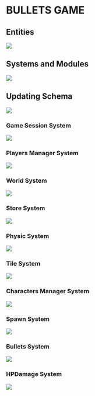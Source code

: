 # BULLETS GAME
## Entities
[![](https://mermaid.ink/img/pako:eNp9k1FvgjAQx78KuWckCgWRLHtQk-nDEhNdliy8XKAqWWlJV6LO-N1X6cApzXggd7__cdf7h54hEzmFBLZMHLI9SuVs5il39PO2dAaDZ2fF8ESlQSZu8ExwJQVjFsmEM90MM9XqXfpPSdfSTLipthbrShaKGmVTMDoVRzvH7HMnRc3znvxS8x6b1voAqodN3OC3pUGLVZdaz_8uJMuN0oSPS90LvytYcbfBo7qu8MDb8U1iG3Lvm17ahhertk_rinGi58ocS9xZfL82uDKjO08D7w-8vcGFksoSi1z_dOcrSUHtaUlTSHSY0y3WTKWQ8osuxVqJ9YlnkChZUxfqKkdF5wXuJJaQbJF9aVoh_xCibIt0CskZjpAQ3wtHEYmIHwTBJCbEhRMk8cQLgygaBVoIwpCMLy58N9-PvGEQxqE_nBCfxGMy9l2geaGEfDW3pLkslx83uvfd?type=png)](https://mermaid.live/edit#pako:eNp9k1FvgjAQx78KuWckCgWRLHtQk-nDEhNdliy8XKAqWWlJV6LO-N1X6cApzXggd7__cdf7h54hEzmFBLZMHLI9SuVs5il39PO2dAaDZ2fF8ESlQSZu8ExwJQVjFsmEM90MM9XqXfpPSdfSTLipthbrShaKGmVTMDoVRzvH7HMnRc3znvxS8x6b1voAqodN3OC3pUGLVZdaz_8uJMuN0oSPS90LvytYcbfBo7qu8MDb8U1iG3Lvm17ahhertk_rinGi58ocS9xZfL82uDKjO08D7w-8vcGFksoSi1z_dOcrSUHtaUlTSHSY0y3WTKWQ8osuxVqJ9YlnkChZUxfqKkdF5wXuJJaQbJF9aVoh_xCibIt0CskZjpAQ3wtHEYmIHwTBJCbEhRMk8cQLgygaBVoIwpCMLy58N9-PvGEQxqE_nBCfxGMy9l2geaGEfDW3pLkslx83uvfd)

## Systems and Modules
[![](https://mermaid.ink/img/pako:eNqFlVuPojAUx78K6bMaLoIOD5PMqtnxwY2Rmexmw0sDRyUpraElLit-9y0Ud0CK8gDl9Hf-58blgiIWA_LRnrBzdMSZMD6WITXk8blaBQUXkBrj8avxzrioF99xCgFwnjCqtnX0giRAFb8luIDshiq4p1GTP1lG4ramHlOCG0zx4Uu3wtuRjPFEouUPODfm8plfZ0PjvpDNwZHoKehiS9_Pdac7687WWyRkTbyJonwNZSybK9-wOCdQ6TcR1r_WO8hoLNFKZQfV8iurBh9GPxIC_Dn2LScERBe8Ly44ZYmAQLAM2lzPrApsxbkV0xp1LXhXsw7ZHgueRCt6SCi0W3vPvW-XOJUDeqQ1NEsdq-nHPVJ3tq1xawc-004jBkrohBhGFazPvXmUgiMTpS7lIa96mP_TVGxnGEr4UcP6qTbJLBghCa8ead1MBt12OTVYLowUn8r-N6Er1bgsgYuMFRpcnVsDejyJHthrzvMzGqEUshQnsfysXipLiMQRUgiRL5cx7HFORIhCepUozgULChohX2Q5jFB-irGAZYIPGU6Rv8eES-sJ09-MpTdI3iL_gv4g37InruW5lmmaLzPP9Wx3hArkj73pZOo5zsyyZ97cdaez6wj9rRWsiem4c9c257YzdV8c6QBxIt_ZjfoR1P-D6z8yugeP?type=png)](https://mermaid.live/edit#pako:eNqFlVuPojAUx78K6bMaLoIOD5PMqtnxwY2Rmexmw0sDRyUpraElLit-9y0Ud0CK8gDl9Hf-58blgiIWA_LRnrBzdMSZMD6WITXk8blaBQUXkBrj8avxzrioF99xCgFwnjCqtnX0giRAFb8luIDshiq4p1GTP1lG4ramHlOCG0zx4Uu3wtuRjPFEouUPODfm8plfZ0PjvpDNwZHoKehiS9_Pdac7687WWyRkTbyJonwNZSybK9-wOCdQ6TcR1r_WO8hoLNFKZQfV8iurBh9GPxIC_Dn2LScERBe8Ly44ZYmAQLAM2lzPrApsxbkV0xp1LXhXsw7ZHgueRCt6SCi0W3vPvW-XOJUDeqQ1NEsdq-nHPVJ3tq1xawc-004jBkrohBhGFazPvXmUgiMTpS7lIa96mP_TVGxnGEr4UcP6qTbJLBghCa8ead1MBt12OTVYLowUn8r-N6Er1bgsgYuMFRpcnVsDejyJHthrzvMzGqEUshQnsfysXipLiMQRUgiRL5cx7HFORIhCepUozgULChohX2Q5jFB-irGAZYIPGU6Rv8eES-sJ09-MpTdI3iL_gv4g37InruW5lmmaLzPP9Wx3hArkj73pZOo5zsyyZ97cdaez6wj9rRWsiem4c9c257YzdV8c6QBxIt_ZjfoR1P-D6z8yugeP)

## Updating Schema
[![](https://mermaid.ink/img/pako:eNqNU8FuozAQ_RXLZxIBSdrAoVKb5NBD1WhLLxty8MIk8a4xlW26pYh_X4PtANoeiiXEjN-8mfeMG5yVOeAYn1j5N7sQoVCyTTnST0ILeKmlguJwSGj2B8TxiGbz2R1KkqbpdlGXRrt34KptbVFiIPtLLWm242fKLYnJv-6fd03z-pYTRfkZ7UupaMnR86_fkCnZc0FPZui-CbdjUTYamIE8HgcWA9lohSRTIJ4IJ2cQDn7NS2R3_q99qBgDJV2JDR3OecamcpPx-P1Qxi_ZDW1n_gE8H0YxIJO7DvF4n3XCD4c9IzUIZELZHUjXZbMddblqQVsqtE3Onmt-3M_wf22LlbBxEsDhhFNhRXzJPDF1KmfipO3yMDbKAkbnO_g_7eGQQwO3hkOZvocIe7gAURCa6_-_6TIpVhcoIMWx_szhRCqmUpzyVkNJpcqXmmc4VqICD1e9JVtKzoIUOD4RJnX2jfCfZVk4kA5x3OAPHC_D-fJmFS7C9TIKwsCPlh6ucTwLbm7nq3Xgr1ehv_Jv10HYevizp_DnURjoIr38MFpEi4WHIaeqFE_mzvZXt_0H5epAog?type=png)](https://mermaid.live/edit#pako:eNqNU8FuozAQ_RXLZxIBSdrAoVKb5NBD1WhLLxty8MIk8a4xlW26pYh_X4PtANoeiiXEjN-8mfeMG5yVOeAYn1j5N7sQoVCyTTnST0ILeKmlguJwSGj2B8TxiGbz2R1KkqbpdlGXRrt34KptbVFiIPtLLWm242fKLYnJv-6fd03z-pYTRfkZ7UupaMnR86_fkCnZc0FPZui-CbdjUTYamIE8HgcWA9lohSRTIJ4IJ2cQDn7NS2R3_q99qBgDJV2JDR3OecamcpPx-P1Qxi_ZDW1n_gE8H0YxIJO7DvF4n3XCD4c9IzUIZELZHUjXZbMddblqQVsqtE3Onmt-3M_wf22LlbBxEsDhhFNhRXzJPDF1KmfipO3yMDbKAkbnO_g_7eGQQwO3hkOZvocIe7gAURCa6_-_6TIpVhcoIMWx_szhRCqmUpzyVkNJpcqXmmc4VqICD1e9JVtKzoIUOD4RJnX2jfCfZVk4kA5x3OAPHC_D-fJmFS7C9TIKwsCPlh6ucTwLbm7nq3Xgr1ehv_Jv10HYevizp_DnURjoIr38MFpEi4WHIaeqFE_mzvZXt_0H5epAog)

### Game Session System
[![](https://mermaid.ink/img/pako:eNqNk11vmzAUhv-K5atUIhkkJHxcbBdtLiotEsKr0DJ2YcVOigR2Zcw2RvnvNbZJoZ22cYFe-zzvOUf2cQdPnFAYw3PJf54esZDgy13OgPqQVKuCXRaLUQFE67rg7ObGEJ85Jhqw4m08bRjTcSXexhLc1HSxSBpcU8DP07Atj_ZdpyuPMbD_QZnse7BcfgRJiVsqDpjhCxWorSWtbFOZ8g0NgYyLksxMemcKo-xa5D_oZKB14_-iLf--R9P7Ie26lGLSWgRYZkxo7JOM2pYO5Y1tVv7vxR6S2657eCJYUgJuOWP0NCiD12qnYXKeSTnAcqWs9-iYfPtwX4MjFXx0fMrz7-84g82I6z2Ow6NRdatGqDMARtnhmY2UjWQWTkehD382XK-dGvX8dY-eDWct2X4ycdeGp_QsFRp44_jT_3UFHVhRUeGCqOfTDTs5lI-0ojmMlST0jJtS5jBnvUJxIzlq2QnGUjTUgY2-kbsCXwSuYHzGZa12nzA7cl6NkFrCuIO_YOytN6u1F0WBG7gbb711YAvjZeBHq5239b3AD11_F4a9A39rv7cKA2_rRqG_Dd3Nbh35DqSkkFwczHvXz75_AZzoQSk?type=png)](https://mermaid.live/edit#pako:eNqNk11vmzAUhv-K5atUIhkkJHxcbBdtLiotEsKr0DJ2YcVOigR2Zcw2RvnvNbZJoZ22cYFe-zzvOUf2cQdPnFAYw3PJf54esZDgy13OgPqQVKuCXRaLUQFE67rg7ObGEJ85Jhqw4m08bRjTcSXexhLc1HSxSBpcU8DP07Atj_ZdpyuPMbD_QZnse7BcfgRJiVsqDpjhCxWorSWtbFOZ8g0NgYyLksxMemcKo-xa5D_oZKB14_-iLf--R9P7Ie26lGLSWgRYZkxo7JOM2pYO5Y1tVv7vxR6S2657eCJYUgJuOWP0NCiD12qnYXKeSTnAcqWs9-iYfPtwX4MjFXx0fMrz7-84g82I6z2Ow6NRdatGqDMARtnhmY2UjWQWTkehD382XK-dGvX8dY-eDWct2X4ycdeGp_QsFRp44_jT_3UFHVhRUeGCqOfTDTs5lI-0ojmMlST0jJtS5jBnvUJxIzlq2QnGUjTUgY2-kbsCXwSuYHzGZa12nzA7cl6NkFrCuIO_YOytN6u1F0WBG7gbb711YAvjZeBHq5239b3AD11_F4a9A39rv7cKA2_rRqG_Dd3Nbh35DqSkkFwczHvXz75_AZzoQSk)

### Players Manager System
[![](https://mermaid.ink/img/pako:eNqFVMGO2jAQ_RXLl16AJUBYFmlboYAWDtCIhENLOFjEQNRgI9vZLQ38e8exA4HSlgOJZ957M2O_OMdrHlPcx5uUf6x3RCgUDiOG4PdG9jSgUiacBUep6H651CFkY6sVqtc_oyAY5XmgNNEm0OidMnU-G5UwARVLD5P1DyosMQzzXCd1sAT7KTlSUcLNysJ96ee5iXySyOdsq0mGBj2gekODpnMrNJ2bSBjazNhfPg0ERSRN0aGQkWhH3ik6gNSXKFpZ4tg3hNO3UXBCXkqJGKSpKayrSqvn3-NnX09oOA-XT0NOJRIZQzxTxfjwvBYASLXAMJFrzhhVvu2pyD0oW856mQw2xLxMZjDaRCJGP-xkulq1iO8ZLiArzQ7i-Kp_B1iUFN8zgTvwpZc8n1MSH-3JoSlhZAtPa4Hi5P7wkSXDeSI_YVu04cLypaVUfVD2UZ4-8vR-rRWN_wEuEh7YmQBQ2K5KX13isux3tar6T3o8Y6qQWOi6i0NMoNy1cIlDBvifYa_fARhBD6y30OwqmOGmsGk7EwIE7bQ6MpFXChjOGuneOa-vcLDeeDB7G51KQQO9ObxbnJE2sEdm_yv40f91hWt4T8WeJDFcLbmORFjt6J5GuA-vMd2QLFURjtgZoCRTPDiyNe4rkdEazooNHyZkK8i-DB4I-855dYn7Of6J-3XnpeE02y2n6zw7rW6n69bwEcJt1200X3qu03zutJzes3uu4V-FgtPotDo9t9tuui0HUppB40RxMTWXYXEnnn8DTHGfwQ?type=png)](https://mermaid.live/edit#pako:eNqFVMGO2jAQ_RXLl16AJUBYFmlboYAWDtCIhENLOFjEQNRgI9vZLQ38e8exA4HSlgOJZ957M2O_OMdrHlPcx5uUf6x3RCgUDiOG4PdG9jSgUiacBUep6H651CFkY6sVqtc_oyAY5XmgNNEm0OidMnU-G5UwARVLD5P1DyosMQzzXCd1sAT7KTlSUcLNysJ96ee5iXySyOdsq0mGBj2gekODpnMrNJ2bSBjazNhfPg0ERSRN0aGQkWhH3ik6gNSXKFpZ4tg3hNO3UXBCXkqJGKSpKayrSqvn3-NnX09oOA-XT0NOJRIZQzxTxfjwvBYASLXAMJFrzhhVvu2pyD0oW856mQw2xLxMZjDaRCJGP-xkulq1iO8ZLiArzQ7i-Kp_B1iUFN8zgTvwpZc8n1MSH-3JoSlhZAtPa4Hi5P7wkSXDeSI_YVu04cLypaVUfVD2UZ4-8vR-rRWN_wEuEh7YmQBQ2K5KX13isux3tar6T3o8Y6qQWOi6i0NMoNy1cIlDBvifYa_fARhBD6y30OwqmOGmsGk7EwIE7bQ6MpFXChjOGuneOa-vcLDeeDB7G51KQQO9ObxbnJE2sEdm_yv40f91hWt4T8WeJDFcLbmORFjt6J5GuA-vMd2QLFURjtgZoCRTPDiyNe4rkdEazooNHyZkK8i-DB4I-855dYn7Of6J-3XnpeE02y2n6zw7rW6n69bwEcJt1200X3qu03zutJzes3uu4V-FgtPotDo9t9tuui0HUppB40RxMTWXYXEnnn8DTHGfwQ)

### World System
[![](https://mermaid.ink/img/pako:eNqNVF1vmzAU_SuWn1opyQI0EeRhU5Nm06RGinCkSIM8WOAmSIAj22zLEP-9_mKBNknLA_iee87l-vjKNUxoSuAMvuT0T3LATIDNU1wC-TxTnG4py9Mo-oELggjnGS13OzAcfgXP22VdKwbQFLD8TUrRNHFptOvDiWcJOnFBiigykVWuUVjXBgGM4PSkVEqzyXLCV7jEe8JapcaAiax-s1IFTKKnX8jucSIIe1vknLAlFrrEGe7XmVd5TgRv1Ta00rlSWugsM8KOS5qLlEdIKE_fmHSJvVbsNa44uWypdBwMR8p65bpZhd-R9RuFBvrJH_PctM6travrucWN3Px6qotEXx4ZAaFyAkgUcAN_i-Odkest2S717jQabpfvMNTuMET2W9m9y4Ut1lIQ6lW3Fkk_7FQywmnFEsKbxpyFoIxEUdjCBtjtbH3lvdlDz3st7RxU-6NQ_kb1ZDywvO7MtzQzse8Gu5e-Mrc9Tm8m2y4QUuNFjx-1gW63gT7RBrrRhvL77s74lnEdZuX-_r5zvm1aB21GGtiRyai0svi_z5fe5wgOYEFYgbNU3l-1QmIoDqQgMZzJZUpecJWLGMZlI6m4EhSdygTOBKvIAFbHFAvylOE9w0ULHnH5i9JuCGc1_AtnQy8YOeNpEPgPD9507E2c6QCeJO74zmg89j3PcQPfd33HbQbwn67hjFzXC_xgPPEkYeL6kwEkaSYHb2XuXH31Nq8-jMS2?type=png)](https://mermaid.live/edit#pako:eNqNVF1vmzAU_SuWn1opyQI0EeRhU5Nm06RGinCkSIM8WOAmSIAj22zLEP-9_mKBNknLA_iee87l-vjKNUxoSuAMvuT0T3LATIDNU1wC-TxTnG4py9Mo-oELggjnGS13OzAcfgXP22VdKwbQFLD8TUrRNHFptOvDiWcJOnFBiigykVWuUVjXBgGM4PSkVEqzyXLCV7jEe8JapcaAiax-s1IFTKKnX8jucSIIe1vknLAlFrrEGe7XmVd5TgRv1Ta00rlSWugsM8KOS5qLlEdIKE_fmHSJvVbsNa44uWypdBwMR8p65bpZhd-R9RuFBvrJH_PctM6travrucWN3Px6qotEXx4ZAaFyAkgUcAN_i-Odkest2S717jQabpfvMNTuMET2W9m9y4Ut1lIQ6lW3Fkk_7FQywmnFEsKbxpyFoIxEUdjCBtjtbH3lvdlDz3st7RxU-6NQ_kb1ZDywvO7MtzQzse8Gu5e-Mrc9Tm8m2y4QUuNFjx-1gW63gT7RBrrRhvL77s74lnEdZuX-_r5zvm1aB21GGtiRyai0svi_z5fe5wgOYEFYgbNU3l-1QmIoDqQgMZzJZUpecJWLGMZlI6m4EhSdygTOBKvIAFbHFAvylOE9w0ULHnH5i9JuCGc1_AtnQy8YOeNpEPgPD9507E2c6QCeJO74zmg89j3PcQPfd33HbQbwn67hjFzXC_xgPPEkYeL6kwEkaSYHb2XuXH31Nq8-jMS2)

### Store System
[![](https://mermaid.ink/img/pako:eNptkl1rgzAUhv9KOFcb2KL90OjFLjbpVQulFgZTL4KmrUxNSSKbE__7YjTtKMtFkvOe5z357CBjOYUATiX7yi6ES3QMkxqp9s54mcexHtIUzWYvaHvYRF23ZSRHnArW8IyKvk_q0TBk0Ww-cIo4GGDDWRUW4vNJ-24yGnQ0JJ5H055wUdTnkEgyVYlulc2qOslOKGqFpJVaW29rf2lFkY1aHI9RmhqrRo5FScWO1ORMuQG1NpV6wN_UTZBMUv7ouSceHK9NWVIpDDeFBhoOYg7zX3-PwIKK8ooUuXqUblASkBda0QQCNc3piTSlTCCpe4WSRrKorTMIJG-oBc01J5KGBTlzUhnxSuoPxv6GEHTwDcHC9-eubXs2Vh12FmsLWgiclT_Hq6XrLT3btdcrr7fgR_vtgfYxdrG9cBwfr7EFNC8k47vxE-m_1P8CqRa9SQ?type=png)](https://mermaid.live/edit#pako:eNptkl1rgzAUhv9KOFcb2KL90OjFLjbpVQulFgZTL4KmrUxNSSKbE__7YjTtKMtFkvOe5z357CBjOYUATiX7yi6ES3QMkxqp9s54mcexHtIUzWYvaHvYRF23ZSRHnArW8IyKvk_q0TBk0Ww-cIo4GGDDWRUW4vNJ-24yGnQ0JJ5H055wUdTnkEgyVYlulc2qOslOKGqFpJVaW29rf2lFkY1aHI9RmhqrRo5FScWO1ORMuQG1NpV6wN_UTZBMUv7ouSceHK9NWVIpDDeFBhoOYg7zX3-PwIKK8ooUuXqUblASkBda0QQCNc3piTSlTCCpe4WSRrKorTMIJG-oBc01J5KGBTlzUhnxSuoPxv6GEHTwDcHC9-eubXs2Vh12FmsLWgiclT_Hq6XrLT3btdcrr7fgR_vtgfYxdrG9cBwfr7EFNC8k47vxE-m_1P8CqRa9SQ)

### Physic System
[![](https://mermaid.ink/img/pako:eNqNVW1v2jAQ_iuWP1EJGO8FpHZak6itBA0iVGgjfPAS02ZLYpQ4bZnhv8-xHROyspYP2L577sXney4MesTHcAw3IXn1nlFCwcJ0Y8B_DiUJXq3Esl6DRuMaTBzGJgT5wNmlFEeHgxtL7JIkob9aiUVh5xw7z-IS9AzQ4UAeZFtByv-bLAwxTaVqtVJHZWmYNmNGghHFwAxiFAUesH_-wh4tnJyYCxvTthgzMZdihQXWC461hbNFr3ERThw-H83g9UMexckUxegJJ4UbLU-B0iiXPBlpuQhCXKDzvY65tHTMJQrD9DTZo5l0txR3S2lCdu_Do1IU77fOY7FgLFeCXHq0UbcybXB1dQ32xt23h1vL3ANzJ24vL59KFL_KJ1BT8hLETxbynlXtPzaZ45SEL9ggYRikAYk_YcKrVkHlxTAwL4hK9iPAxKnoJ0EUUNG1ZwA6v9uEZNu0KJ5gS6MpuKNWLuE1MBFFUjDHzhF7opmhLMVSJ7YKrxxxcqkKcZYJieOc2FW0i4Vcq29w5mUE9n5uT1df7lNgZxSQDW_f7VfXXf_P5HFWNHVuLGX775azB7Y9_UfxYO_B_dIQMXQJUx2Cq8oeNKKmdxcq0fSGZLGHhSO5PTp5V1f2W-0x1Ua65QTUsHRJcT7bMPJ3emYJGpX6g9-VMVU0-oxBhLYAS14J6MlgUuFyquuQVgl8NzNRxMdGwV15Wqvr5QVn7HHrI8qfA8xIGtDcg6LEiafjwDjaykHz7uiqgCpJ6x7X3BCo_HUrBZSckNqlUVGWBtjR9JTW4BzZymlqCn-ILpOzVlO0u7goMa1WE0sh4xyq1fhfLHCwDiOcRCjw-XeT5QgX8jeOsAvHfOvjDcpC6kI3PnAoyihxdrEHxxsUprgOs_ylsBmgpwRFWrpF8Q9C-JkmmTzCMYNvcNzodtvNUafVb7UvW8PRsNerwx0X97rNVn8wGHb6w8FgMBp1DnX4R3hoN3vd3qA3bHX77U7_ctDq1CH2A_4dn8pvvfjkH_4CMKuPVQ?type=png)](https://mermaid.live/edit#pako:eNqNVW1v2jAQ_iuWP1EJGO8FpHZak6itBA0iVGgjfPAS02ZLYpQ4bZnhv8-xHROyspYP2L577sXney4MesTHcAw3IXn1nlFCwcJ0Y8B_DiUJXq3Esl6DRuMaTBzGJgT5wNmlFEeHgxtL7JIkob9aiUVh5xw7z-IS9AzQ4UAeZFtByv-bLAwxTaVqtVJHZWmYNmNGghHFwAxiFAUesH_-wh4tnJyYCxvTthgzMZdihQXWC461hbNFr3ERThw-H83g9UMexckUxegJJ4UbLU-B0iiXPBlpuQhCXKDzvY65tHTMJQrD9DTZo5l0txR3S2lCdu_Do1IU77fOY7FgLFeCXHq0UbcybXB1dQ32xt23h1vL3ANzJ24vL59KFL_KJ1BT8hLETxbynlXtPzaZ45SEL9ggYRikAYk_YcKrVkHlxTAwL4hK9iPAxKnoJ0EUUNG1ZwA6v9uEZNu0KJ5gS6MpuKNWLuE1MBFFUjDHzhF7opmhLMVSJ7YKrxxxcqkKcZYJieOc2FW0i4Vcq29w5mUE9n5uT1df7lNgZxSQDW_f7VfXXf_P5HFWNHVuLGX775azB7Y9_UfxYO_B_dIQMXQJUx2Cq8oeNKKmdxcq0fSGZLGHhSO5PTp5V1f2W-0x1Ua65QTUsHRJcT7bMPJ3emYJGpX6g9-VMVU0-oxBhLYAS14J6MlgUuFyquuQVgl8NzNRxMdGwV15Wqvr5QVn7HHrI8qfA8xIGtDcg6LEiafjwDjaykHz7uiqgCpJ6x7X3BCo_HUrBZSckNqlUVGWBtjR9JTW4BzZymlqCn-ILpOzVlO0u7goMa1WE0sh4xyq1fhfLHCwDiOcRCjw-XeT5QgX8jeOsAvHfOvjDcpC6kI3PnAoyihxdrEHxxsUprgOs_ylsBmgpwRFWrpF8Q9C-JkmmTzCMYNvcNzodtvNUafVb7UvW8PRsNerwx0X97rNVn8wGHb6w8FgMBp1DnX4R3hoN3vd3qA3bHX77U7_ctDq1CH2A_4dn8pvvfjkH_4CMKuPVQ)

### Tile System
[![](https://mermaid.ink/img/pako:eNqdVV1v2jAU_SuRn6gEDAYUEqmdVhK11diImiK0JTx4iaHZHKeKnXYs8N_nTxJY20njIbHPPecYX9_rVCDOEwQcsMb5c_wAC2bduxGx-C9geYHCUL5WK6vTubRmQVXNcphYwZYylO33irnMC5yEoXxp5h1n3pXkhHjjuzCDG6TQMFQzLXHnXlV9SjFGiTX__gPFzPKeEGFG7D9saRp7ZJMSbSBlC1_oFo8JZCnZWH5OWZoT7UClBZIeymUWWJ2u2IrYhhwFiN2nGFHE2RcXl9ZuevPxy7W3swyq09GgGd0VjH9uirwkiQwdy-vgFGFcu5yKpNk08A6uS4jxC34CPnaqicpj6b0amr8VUgMflhTpVIuhQu90vvhhqpg4VYm4RnhLhWX47pbK_2h9iKKViuy-esHOchFlRb4VMWXRAN7cYpOnlhQ7VDFx7Aq8bqZUqvEspewQFPIaWNwfLHi-qmpaIMiQXJmaepN19Xe5haHCViutD2p98AifybGBhIxSxY3SFSvr3f3f0vN66eNekQanfXbj60Y0ep6FRs-oapAGVDtMccpnPoZbVBgXhQkLk8G6IYSkLAoe15ginByM5L1yXq8LruRwmuMyIxpQSwlc30CmcGR8eSpY_kPQqBL9NxoCdZhlsYYxkmOxQ-1ySlOlesQ5TksjqO8jfg-1WuLJT-LsrNF_rZZ8GYz3XavFH0TzjMFLz3oG2iBDRQbThN_xlUAiwB5QhiLg8GGC1rDELAIR2XMqLFkebEkMHFaUqA1KUSHITeGmgBlw1hBTjj5C8i3PM0PiU-BU4Bdw-v1R971t90bjXu98MhjZwzbYAqcz7I26dr8_GQzH_fOxfW7v2-C3dOh3BxN72JuMB_bQHg96I65ASco_OZ_VZ0l-nfZ_AKoPIzI?type=png)](https://mermaid.live/edit#pako:eNqdVV1v2jAU_SuRn6gEDAYUEqmdVhK11diImiK0JTx4iaHZHKeKnXYs8N_nTxJY20njIbHPPecYX9_rVCDOEwQcsMb5c_wAC2bduxGx-C9geYHCUL5WK6vTubRmQVXNcphYwZYylO33irnMC5yEoXxp5h1n3pXkhHjjuzCDG6TQMFQzLXHnXlV9SjFGiTX__gPFzPKeEGFG7D9saRp7ZJMSbSBlC1_oFo8JZCnZWH5OWZoT7UClBZIeymUWWJ2u2IrYhhwFiN2nGFHE2RcXl9ZuevPxy7W3swyq09GgGd0VjH9uirwkiQwdy-vgFGFcu5yKpNk08A6uS4jxC34CPnaqicpj6b0amr8VUgMflhTpVIuhQu90vvhhqpg4VYm4RnhLhWX47pbK_2h9iKKViuy-esHOchFlRb4VMWXRAN7cYpOnlhQ7VDFx7Aq8bqZUqvEspewQFPIaWNwfLHi-qmpaIMiQXJmaepN19Xe5haHCViutD2p98AifybGBhIxSxY3SFSvr3f3f0vN66eNekQanfXbj60Y0ep6FRs-oapAGVDtMccpnPoZbVBgXhQkLk8G6IYSkLAoe15ginByM5L1yXq8LruRwmuMyIxpQSwlc30CmcGR8eSpY_kPQqBL9NxoCdZhlsYYxkmOxQ-1ySlOlesQ5TksjqO8jfg-1WuLJT-LsrNF_rZZ8GYz3XavFH0TzjMFLz3oG2iBDRQbThN_xlUAiwB5QhiLg8GGC1rDELAIR2XMqLFkebEkMHFaUqA1KUSHITeGmgBlw1hBTjj5C8i3PM0PiU-BU4Bdw-v1R971t90bjXu98MhjZwzbYAqcz7I26dr8_GQzH_fOxfW7v2-C3dOh3BxN72JuMB_bQHg96I65ASco_OZ_VZ0l-nfZ_AKoPIzI)

### Characters Manager System
[![](https://mermaid.ink/img/pako:eNqVVVtvmzAU_ivIT6mURLmQrEFqpRZY-5AMFJZOGumDB27CBHYFph2j-e87vkAu7TItD8bn-HyfzzWuUcRigiz0lLLXaItzbnx11tSAX8BZTsJQfh4fjV7v2pgHdT1nODaCquAk2-2U5TeWp3EYyo-2XILlsqQnhmr1U1yRvFBHYahFY4Ep3pBcEwS2W9fBM36lhg1u4YiT3HBfCOUN2RGNulRglqT4P5QjUA5JCSd_A0k_FiwuU6KjUzfhuPoIokA3EU8YbcPUog5vcQMEC_aS0I02PL7xLDgQ4GDL-IdQf1sVSeTSTUJJm2Op0_CV7wF-9RxjLq73WSFJvB8_ScQLSUaAzRCBKMp5YPT6ov6i9u3OwRwrycdlQfTtYqu0S42CPmiIREtIHSRQbeycYE72SVRKT58Grsbt7R3vhMppjlQNT6gcz313OSRfk-E0KlO4_4GkrEh49TlnmZPkkAdlsPIeTh1vsbfuyZHIq9rdEd66UcyTomGzW18gjLpWsRtOQnGWRLoAkHhRpHNV1BSiippCQZs-kAT3voMzGCjVtmHYyA3c8fZt_0-4HoN2JA8tD4ZDmUHSdHu1zCK_EeT3CPg-xNazs-eQ-Tbw2zKFCI5olapo4tZiE_bKdlvndI1yUhwR2GkCgvqjaFKvdIJE-9CWV0LeFVxbnTT31dW18Wbf33y5c523Aw7tmvTKF40o5vGMtZ5KmMFOR6wwxhcXB_PX6chPo4MO7XRgoQd2H617CXVRRvIMJzE8DbXQrBHfkoyskQXbmDzhMuVrtKY7MMUlZ0FFI2TxvCRdVMpAnARvcpwh6wmnBWifMf3OWNYYgYisGv1CVm84G_ang8nQvBwPJ-Zo9qmLKmSZ0_7EHA9AvJwMJ9PRZNdFvyXBsD8ZD6az8Wxkji7NgTmbdhGJE3ioFuoxk2_a7g-10TX0?type=png)](https://mermaid.live/edit#pako:eNqVVVtvmzAU_ivIT6mURLmQrEFqpRZY-5AMFJZOGumDB27CBHYFph2j-e87vkAu7TItD8bn-HyfzzWuUcRigiz0lLLXaItzbnx11tSAX8BZTsJQfh4fjV7v2pgHdT1nODaCquAk2-2U5TeWp3EYyo-2XILlsqQnhmr1U1yRvFBHYahFY4Ep3pBcEwS2W9fBM36lhg1u4YiT3HBfCOUN2RGNulRglqT4P5QjUA5JCSd_A0k_FiwuU6KjUzfhuPoIokA3EU8YbcPUog5vcQMEC_aS0I02PL7xLDgQ4GDL-IdQf1sVSeTSTUJJm2Op0_CV7wF-9RxjLq73WSFJvB8_ScQLSUaAzRCBKMp5YPT6ov6i9u3OwRwrycdlQfTtYqu0S42CPmiIREtIHSRQbeycYE72SVRKT58Grsbt7R3vhMppjlQNT6gcz313OSRfk-E0KlO4_4GkrEh49TlnmZPkkAdlsPIeTh1vsbfuyZHIq9rdEd66UcyTomGzW18gjLpWsRtOQnGWRLoAkHhRpHNV1BSiippCQZs-kAT3voMzGCjVtmHYyA3c8fZt_0-4HoN2JA8tD4ZDmUHSdHu1zCK_EeT3CPg-xNazs-eQ-Tbw2zKFCI5olapo4tZiE_bKdlvndI1yUhwR2GkCgvqjaFKvdIJE-9CWV0LeFVxbnTT31dW18Wbf33y5c523Aw7tmvTKF40o5vGMtZ5KmMFOR6wwxhcXB_PX6chPo4MO7XRgoQd2H617CXVRRvIMJzE8DbXQrBHfkoyskQXbmDzhMuVrtKY7MMUlZ0FFI2TxvCRdVMpAnARvcpwh6wmnBWifMf3OWNYYgYisGv1CVm84G_ang8nQvBwPJ-Zo9qmLKmSZ0_7EHA9AvJwMJ9PRZNdFvyXBsD8ZD6az8Wxkji7NgTmbdhGJE3ioFuoxk2_a7g-10TX0)

### Spawn System
[![](https://mermaid.ink/img/pako:eNptUlFvgjAQ_ivNPaNBkYokmhgk7sVlkT1NfGjkVBJpTSlzDvnvKxTD3GyT5u67u---XlvCTiQIPuxP4rI7MqnI-yLmRK_39ITRNVeYbTa1nW-3pNebkSAKyzKQyBSS6MwuPCfhJ3JVVaYu0Cxsp1DmK8bZAeWdpAuQNtIyRoFmbKi64kfOljkKSa9fF6BqO0-nM3ILXuavy3Bxa-WYZE1qkoOjEDka-gZYonoTeapSwbt2TWQdhDE35eta0xpZcv2vyYzh-TXb5kZd72_72i-k1CwN0F7rF9KkzPVwG-OZ0lqg2d1gHs_OAwsylBlLE_3CZY3EoI6YYQy-NhPcs-KkYoh5pVNZoUR05TvwlSzQguKc6DdepOwgWQb-np1yjZ4Z_xAiuydpF_wSvsAfDpz-xLXHoxEdehObDl0LruA7Tt-jA0rH1HFsl9JRZcF3Q2D3PdceatB2x6MBnXieBZikSsiV-ZPN16x-AKvd1q8?type=png)](https://mermaid.live/edit#pako:eNptUlFvgjAQ_ivNPaNBkYokmhgk7sVlkT1NfGjkVBJpTSlzDvnvKxTD3GyT5u67u---XlvCTiQIPuxP4rI7MqnI-yLmRK_39ITRNVeYbTa1nW-3pNebkSAKyzKQyBSS6MwuPCfhJ3JVVaYu0Cxsp1DmK8bZAeWdpAuQNtIyRoFmbKi64kfOljkKSa9fF6BqO0-nM3ILXuavy3Bxa-WYZE1qkoOjEDka-gZYonoTeapSwbt2TWQdhDE35eta0xpZcv2vyYzh-TXb5kZd72_72i-k1CwN0F7rF9KkzPVwG-OZ0lqg2d1gHs_OAwsylBlLE_3CZY3EoI6YYQy-NhPcs-KkYoh5pVNZoUR05TvwlSzQguKc6DdepOwgWQb-np1yjZ4Z_xAiuydpF_wSvsAfDpz-xLXHoxEdehObDl0LruA7Tt-jA0rH1HFsl9JRZcF3Q2D3PdceatB2x6MBnXieBZikSsiV-ZPN16x-AKvd1q8)

### Bullets System
[![](https://mermaid.ink/img/pako:eNqFkt9vmzAQx_8Vy88kCiQwhtRKDUattHWJVPKykgcXLok7bCow25jL_14bcLL1YeUB-Xt3n_thn8J5VQCO8KGsfuUnWkuUkkwg_cVa0VxC3dxTQY9QP3SNBP74eHGgybPfo9nsGsXrRKm4BioBrduyBImSnyBk348Z77aEch1vE41qgslGw1-Ypgq0eXqG_B2cMn4GU5b_OFdNU6WMExnrv8w0yDpBV1fX6DW-u_l2m5DXqbnm4p7NTftkM1p0K_8DjHsAbHyajvoW5FfWyFHs1kkmpgpkc74XwgTlLJ9G7PthhO2pa1hupxvVfm-rKUVAV4d31_IhuTPPsXspqGTiaEcYaLB4XDKda1vS7q_nHWwmyZjGgrPLhNZl_tjBHGpOWaG3SBlLhuUJOGQ40scCDrQtZYYz0etQ2srqoRM5jmTdgoNb0x4QRo815Tg60LLR1hcqvlcVt0Fa4kjh3zhyP3lz1wsWvhf6wWrlLx3c4cjzg3noLsJQH8Kl_3nVO_jPwC_mvh8GwWLpuUHo-p4XOBgKJqv6flz7Yfv7N2Kk9uY?type=png)](https://mermaid.live/edit#pako:eNqFkt9vmzAQx_8Vy88kCiQwhtRKDUattHWJVPKykgcXLok7bCow25jL_14bcLL1YeUB-Xt3n_thn8J5VQCO8KGsfuUnWkuUkkwg_cVa0VxC3dxTQY9QP3SNBP74eHGgybPfo9nsGsXrRKm4BioBrduyBImSnyBk348Z77aEch1vE41qgslGw1-Ypgq0eXqG_B2cMn4GU5b_OFdNU6WMExnrv8w0yDpBV1fX6DW-u_l2m5DXqbnm4p7NTftkM1p0K_8DjHsAbHyajvoW5FfWyFHs1kkmpgpkc74XwgTlLJ9G7PthhO2pa1hupxvVfm-rKUVAV4d31_IhuTPPsXspqGTiaEcYaLB4XDKda1vS7q_nHWwmyZjGgrPLhNZl_tjBHGpOWaG3SBlLhuUJOGQ40scCDrQtZYYz0etQ2srqoRM5jmTdgoNb0x4QRo815Tg60LLR1hcqvlcVt0Fa4kjh3zhyP3lz1wsWvhf6wWrlLx3c4cjzg3noLsJQH8Kl_3nVO_jPwC_mvh8GwWLpuUHo-p4XOBgKJqv6flz7Yfv7N2Kk9uY)


### HPDamage System
[![](https://mermaid.ink/img/pako:eNqllG1v2jAQgP-K5c_AVgJpEqmdSpKNaupApdI0Ej548QGZHLtynHUZ4b_PwYkIFaiVlkiW7-65F99Z3uFEUMAeXjPxkmyJVOgpiDnS36RgDFS-KHMFWRQ14mqF-v1b5M_C3c6XQBSg2c9fkCgU_gau9nvj7OtQJFEg8wfCyQakCfMu36eUQZu13v9nzig6GlBjaSI-1hED0Oc6H3G-LfM0Cfkm5RBFRmqLqWsRjKV5KvjRq6lkFqL-QFN3lDZxb25uUeVP7759CasmV27gxxY2hbzJ-w3-OZW5MpZTwwISwWnX0kENcu9PgujDfY58wtEEdOpcSVEC_RTHK-PTjfJupxoxcPUjXFSaZEnB9MACkum-d08VVGg6bwp_RZls0_nykG06R0uQopNEW7pJun27QMzCdjRBPfKvqb7L9NXID2P9LiSj5t60Hk3zzdQLKTV8sbfnkdNWnmdOVAdIn7vf9OESYvp1yfrGvMxfu55bjxLu4QxkRlKqn4ldrYmx2kIGMfb0lsKaFEzFOOZ7jZJCiUXJE-wpWUAPF8-0HmxKNpJk2FsTlmvtM-FLIbIW0iL2dvgP9q5G9sByLMsdWnpxRpbTwyX2nMH4eji0R_b1lTUc285o38N_DwE-DhzXdUe2a2nt2OphoKkS8sG8aofHbf8PZeGM8A?type=png)](https://mermaid.live/edit#pako:eNqllG1v2jAQgP-K5c_AVgJpEqmdSpKNaupApdI0Ej548QGZHLtynHUZ4b_PwYkIFaiVlkiW7-65F99Z3uFEUMAeXjPxkmyJVOgpiDnS36RgDFS-KHMFWRQ14mqF-v1b5M_C3c6XQBSg2c9fkCgU_gau9nvj7OtQJFEg8wfCyQakCfMu36eUQZu13v9nzig6GlBjaSI-1hED0Oc6H3G-LfM0Cfkm5RBFRmqLqWsRjKV5KvjRq6lkFqL-QFN3lDZxb25uUeVP7759CasmV27gxxY2hbzJ-w3-OZW5MpZTwwISwWnX0kENcu9PgujDfY58wtEEdOpcSVEC_RTHK-PTjfJupxoxcPUjXFSaZEnB9MACkum-d08VVGg6bwp_RZls0_nykG06R0uQopNEW7pJun27QMzCdjRBPfKvqb7L9NXID2P9LiSj5t60Hk3zzdQLKTV8sbfnkdNWnmdOVAdIn7vf9OESYvp1yfrGvMxfu55bjxLu4QxkRlKqn4ldrYmx2kIGMfb0lsKaFEzFOOZ7jZJCiUXJE-wpWUAPF8-0HmxKNpJk2FsTlmvtM-FLIbIW0iL2dvgP9q5G9sByLMsdWnpxRpbTwyX2nMH4eji0R_b1lTUc285o38N_DwE-DhzXdUe2a2nt2OphoKkS8sG8aofHbf8PZeGM8A)


